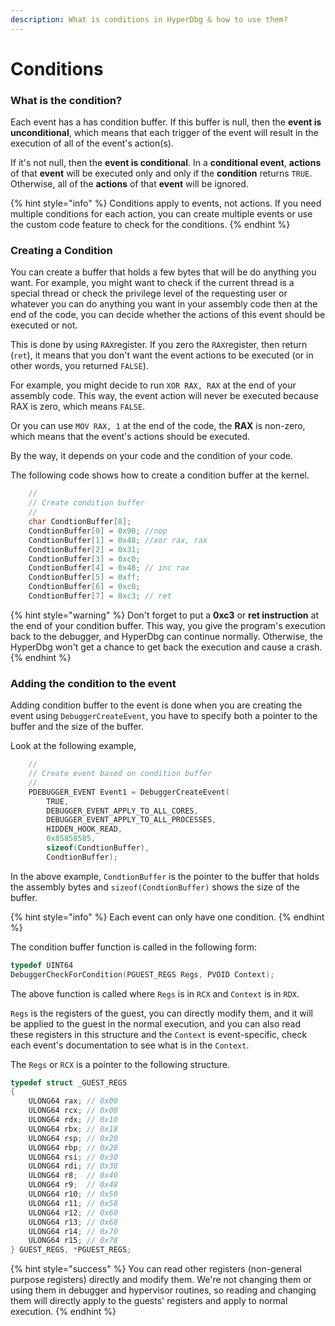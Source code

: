 ```yaml
---
description: What is conditions in HyperDbg & how to use them?
---
```


# Conditions

### What is the condition?

Each event has a has condition buffer. If this buffer is null, then the **event is unconditional**, which means that each trigger of the event will result in the execution of all of the event's action\(s\).

If it's not null, then the **event is conditional**. In a **conditional event**, **actions** of that **event** will be executed only and only if the **condition** returns `TRUE`. Otherwise, all of the **actions** of that **event** will be ignored.

{% hint style="info" %}
Conditions apply to events, not actions. If you need multiple conditions for each action, you can create multiple events or use the custom code feature to check for the conditions.
{% endhint %}

### Creating a Condition

You can create a buffer that holds a few bytes that will be do anything you want. For example, you might want to check if the current thread is a special thread or check the privilege level of the requesting user or whatever you can do anything you want in your assembly code then at the end of the code, you can decide whether the actions of this event should be executed or not.

This is done by using `RAX`register. If you zero the `RAX`register, then return \(`ret`\), it means that you don't want the event actions to be executed \(or in other words, you returned `FALSE`\).

For example, you might decide to run `XOR RAX, RAX` at the end of your assembly code. This way, the event action will never be executed because RAX is zero, which means `FALSE`.

Or you can use `MOV RAX, 1` at the end of the code, the **RAX** is non-zero, which means that the event's actions should be executed.

By the way, it depends on your code and the condition of your code.

The following code shows how to create a condition buffer at the kernel.

```c
    //
    // Create condition buffer
    //
    char CondtionBuffer[8];
    CondtionBuffer[0] = 0x90; //nop
    CondtionBuffer[1] = 0x48; //xor rax, rax
    CondtionBuffer[2] = 0x31;
    CondtionBuffer[3] = 0xc0;
    CondtionBuffer[4] = 0x48; // inc rax
    CondtionBuffer[5] = 0xff;
    CondtionBuffer[6] = 0xc0;
    CondtionBuffer[7] = 0xc3; // ret
```

{% hint style="warning" %}
Don't forget to put a **0xc3** or **ret instruction** at the end of your condition buffer. This way, you give the program's execution back to the debugger, and HyperDbg can continue normally. Otherwise, the HyperDbg won't get a chance to get back the execution and cause a crash.
{% endhint %}

### Adding the condition to the event

Adding condition buffer to the event is done when you are creating the event using `DebuggerCreateEvent`, you have to specify both a pointer to the buffer and the size of the buffer.

Look at the following example,

```c
    //
    // Create event based on condition buffer
    //
    PDEBUGGER_EVENT Event1 = DebuggerCreateEvent(
        TRUE,
        DEBUGGER_EVENT_APPLY_TO_ALL_CORES,
        DEBUGGER_EVENT_APPLY_TO_ALL_PROCESSES,
        HIDDEN_HOOK_READ,
        0x85858585,
        sizeof(CondtionBuffer),
        CondtionBuffer);
```

In the above example, `CondtionBuffer` is the pointer to the buffer that holds the assembly bytes and `sizeof(CondtionBuffer)` shows the size of the buffer.

{% hint style="info" %}
Each event can only have one condition.
{% endhint %}

The condition buffer function is called in the following form:

```c
typedef UINT64
DebuggerCheckForCondition(PGUEST_REGS Regs, PVOID Context);
```

The above function is called where `Regs` is in `RCX` and `Context` is in `RDX`.

`Regs` is the registers of the guest, you can directly modify them, and it will be applied to the guest in the normal execution, and you can also read these registers in this structure and the `Context` is event-specific, check each event's documentation to see what is in the `Context`.

The `Regs` or `RCX` is a pointer to the following structure.

```c
typedef struct _GUEST_REGS
{
    ULONG64 rax; // 0x00
    ULONG64 rcx; // 0x08
    ULONG64 rdx; // 0x10
    ULONG64 rbx; // 0x18
    ULONG64 rsp; // 0x20 
    ULONG64 rbp; // 0x28
    ULONG64 rsi; // 0x30
    ULONG64 rdi; // 0x38
    ULONG64 r8;  // 0x40
    ULONG64 r9;  // 0x48
    ULONG64 r10; // 0x50
    ULONG64 r11; // 0x58
    ULONG64 r12; // 0x60
    ULONG64 r13; // 0x68
    ULONG64 r14; // 0x70
    ULONG64 r15; // 0x78
} GUEST_REGS, *PGUEST_REGS;
```

{% hint style="success" %}
You can read other registers \(non-general purpose registers\) directly and modify them. We're not changing them or using them in debugger and hypervisor routines, so reading and changing them will directly apply to the guests' registers and apply to normal execution.
{% endhint %}

